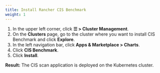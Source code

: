 ```yaml
---
title: Install Rancher CIS Benchmark
weight: 1
---
```


1. In the upper left corner, click **☰ > Cluster Management**.
1. On the **Clusters** page, go to the cluster where you want to install CIS Benchmark and click **Explore**.
1. In the left navigation bar, click **Apps & Marketplace > Charts**.
1. Click **CIS Benchmark**.
1. Click **Install**.

**Result:** The CIS scan application is deployed on the Kubernetes cluster.